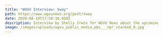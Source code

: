```yaml
---
title: "WGVU Interview: Sway"
path: https://www.wgvunews.org/post/sway
date: 2020-08-10T17:58:10.058Z
description: Interview by Shelly Irwin for WGVU News about the upcoming launch of Sway.
image: /images/uploads/wgvu_public_media_pbs___npr_stacked_0.jpg
---
```

